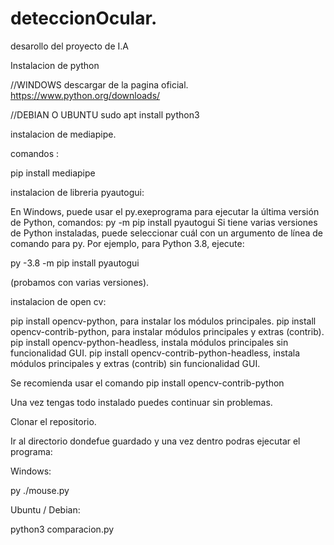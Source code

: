 # deteccionOcular.
desarollo del proyecto de I.A


Instalacion de python 

//WINDOWS
descargar de la pagina oficial.
https://www.python.org/downloads/

//DEBIAN O UBUNTU
sudo apt install python3

instalacion de mediapipe.

comandos : 

pip install mediapipe

instalacion de libreria  pyautogui:

En Windows, puede usar el py.exeprograma para ejecutar la última versión de Python,
comandos: 
py -m pip install pyautogui
Si tiene varias versiones de Python instaladas, puede seleccionar cuál con un argumento de línea de comando para py. Por ejemplo, para Python 3.8, ejecute:

py -3.8 -m pip install pyautogui

(probamos con varias versiones).


instalacion de open cv:

pip install opencv-python, para instalar los módulos principales.
pip install opencv-contrib-python, para instalar módulos principales y extras (contrib).
pip install opencv-python-headless, instala módulos principales sin funcionalidad GUI.
pip install opencv-contrib-python-headless, instala módulos principales y extras (contrib) sin funcionalidad GUI.

Se recomienda usar el comando pip install opencv-contrib-python


Una vez tengas todo instalado puedes continuar sin problemas.

Clonar el repositorio.

Ir al directorio dondefue guardado y una vez dentro podras ejecutar el programa:

Windows:

py ./mouse.py

Ubuntu / Debian:

python3 comparacion.py







